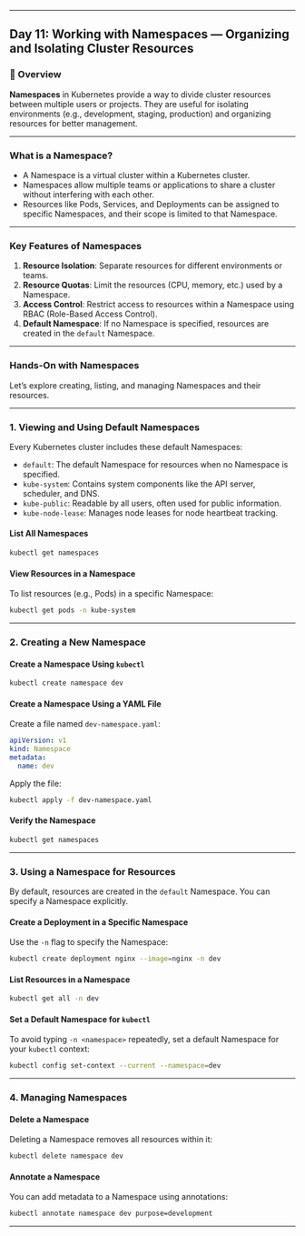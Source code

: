 ﻿---

## Day 11: Working with Namespaces — Organizing and Isolating Cluster Resources

### 📘 Overview

**Namespaces** in Kubernetes provide a way to divide cluster resources between multiple users or projects. They are useful for isolating environments (e.g., development, staging, production) and organizing resources for better management.

---

### What is a Namespace?

- A Namespace is a virtual cluster within a Kubernetes cluster.
- Namespaces allow multiple teams or applications to share a cluster without interfering with each other.
- Resources like Pods, Services, and Deployments can be assigned to specific Namespaces, and their scope is limited to that Namespace.

---

### Key Features of Namespaces

1. **Resource Isolation**: Separate resources for different environments or teams.
2. **Resource Quotas**: Limit the resources (CPU, memory, etc.) used by a Namespace.
3. **Access Control**: Restrict access to resources within a Namespace using RBAC (Role-Based Access Control).
4. **Default Namespace**: If no Namespace is specified, resources are created in the `default` Namespace.

---

### Hands-On with Namespaces

Let’s explore creating, listing, and managing Namespaces and their resources.

---

### 1. Viewing and Using Default Namespaces

Every Kubernetes cluster includes these default Namespaces:

- `default`: The default Namespace for resources when no Namespace is specified.
- `kube-system`: Contains system components like the API server, scheduler, and DNS.
- `kube-public`: Readable by all users, often used for public information.
- `kube-node-lease`: Manages node leases for node heartbeat tracking.

#### List All Namespaces
```bash
kubectl get namespaces
```

#### View Resources in a Namespace
To list resources (e.g., Pods) in a specific Namespace:
```bash
kubectl get pods -n kube-system
```

---


### 2. Creating a New Namespace

#### Create a Namespace Using `kubectl`
```bash
kubectl create namespace dev
```

#### Create a Namespace Using a YAML File

Create a file named `dev-namespace.yaml`:

```yaml
apiVersion: v1
kind: Namespace
metadata:
  name: dev
```

Apply the file:
```bash
kubectl apply -f dev-namespace.yaml
```

#### Verify the Namespace
```bash
kubectl get namespaces
```

---


### 3. Using a Namespace for Resources

By default, resources are created in the `default` Namespace. You can specify a Namespace explicitly.

#### Create a Deployment in a Specific Namespace
Use the `-n` flag to specify the Namespace:
```bash
kubectl create deployment nginx --image=nginx -n dev
```

#### List Resources in a Namespace
```bash
kubectl get all -n dev
```

#### Set a Default Namespace for `kubectl`
To avoid typing `-n <namespace>` repeatedly, set a default Namespace for your `kubectl` context:
```bash
kubectl config set-context --current --namespace=dev
```

---

### 4. Managing Namespaces

#### Delete a Namespace
Deleting a Namespace removes all resources within it:
```bash
kubectl delete namespace dev
```

#### Annotate a Namespace
You can add metadata to a Namespace using annotations:
```bash
kubectl annotate namespace dev purpose=development
```

---


